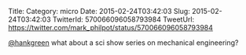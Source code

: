 Title: 
Category: micro
Date: 2015-02-24T03:42:03
Slug: 2015-02-24T03:42:03
TwitterId: 570066096058793984
TweetUrl: https://twitter.com/mark_philpot/status/570066096058793984

[@hankgreen](https://twitter.com/hankgreen) what about a sci show series on mechanical engineering?